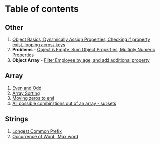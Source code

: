 # Table of contents

## Other

1. [Object Basics, Dynamically Assign Properties, Checking if property exist, looping across keys ](./src/objects/object_basics.js)
2. **Problems** - [Object is Empty, Sum Object Properties, Multiply Numeric Properties](./src/objects/problems.js)
3. **Object Array** - [Filter Employee by age, and add additional property](./src/objects/array_of_objects.js)

## Array

1. [Even and Odd](./src/practice2/even_odd_array.js)
2. [Array Sorting](./src/practice2/array_sorting.js)
3. [Moving zeros to end](./src/practice2/moving_zeros.js)
4. [All possible combinations out of an array - subsets](./src/practice2/subsets.js)

## Strings

1. [Longest Common Prefix](./src/practice2/longest_common_prefix.js)
2. [Occurrence of Word , Max word ](./src/practice2/number_of_words.js)
   >
